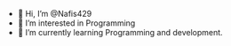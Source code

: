- 👋 Hi, I’m @Nafis429
- 👀 I’m interested in Programming
- 🌱 I’m currently learning Programming and development.


<!---
Nafis429/Nafis429 is a ✨ special ✨ repository because its `README.md` (this file) appears on your GitHub profile.
You can click the Preview link to take a look at your changes.
--->
